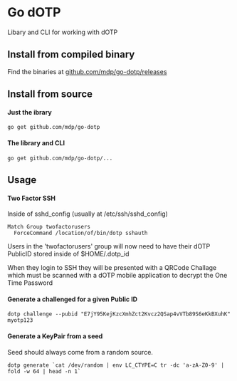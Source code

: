 # Go dOTP

Libary and CLI for working with dOTP

## Install from compiled binary

Find the binaries at [github.com/mdp/go-dotp/releases](https://github.com/mdp/go-dotp/releases)

## Install from source

#### Just the ibrary

`go get github.com/mdp/go-dotp`

#### The library and CLI

`go get github.com/mdp/go-dotp/...`

## Usage

#### Two Factor SSH

Inside of sshd_config (usually at /etc/ssh/sshd_config)

```
Match Group twofactorusers
  ForceCommand /location/of/bin/dotp sshauth
```

Users in the 'twofactorusers' group will now need to have their dOTP PublicID stored
inside of $HOME/.dotp_id

When they login to SSH they will be presented with a QRCode Challage which must be scanned with
a dOTP mobile application to decrypt the One Time Password

#### Generate a challenged for a given Public ID

`dotp challenge --pubid "E7jY95KejKzcXmhZct2Kvcz2QSap4vVTb89S6eKkBXuhK" myotp123`

#### Generate a KeyPair from a seed

Seed should always come from a random source.

```
dotp generate `cat /dev/random | env LC_CTYPE=C tr -dc 'a-zA-Z0-9' | fold -w 64 | head -n 1`
```


